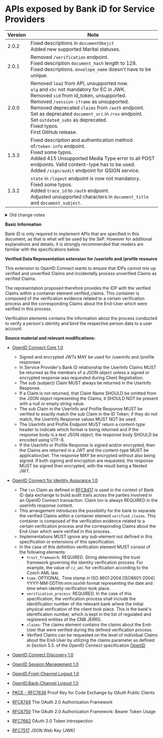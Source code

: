 # APIs exposed by Bank iD for Service Providers

| Version | Note                                                                                                                                                                                                                                                                                                                                                                                                                      |
|---------|---------------------------------------------------------------------------------------------------------------------------------------------------------------------------------------------------------------------------------------------------------------------------------------------------------------------------------------------------------------------------------------------------------------------------|
| 2.0.2   | Fixed descriptions in ```documentObejct``` <br> Added new supported Marital statuses.                                                                                                                                                                                                                                                                                                                                     |
| 2.0.1   | Removed ```/verification``` endpoint.<br>Fixed description ```document_hash``` length to 128.<br>Fixed descriptions. ```envelope_name``` doesn't have to be unique.                                                                                                                                                                                                                                                       |
| 2.0.0   | Removed ```loa2``` from API, unsupported now.<br>```alg``` and ```x5c``` not mandatory for EC in JWK.<br>Removed ```sid``` from id_token, unsupported.<br>Removed ```/session-iframe``` as unsupported.<br>Removed deprecated ```claims``` from ```/auth``` endpoint.<br> Set as deprecated ```document_uri``` in ```/ros``` endpoint.<br>Set ```outdated_subs``` as deprecated.<br>Fixed typos.<br>First GitHub release. |
| 1.3.3   | Fixed description and authentication method of```/token-info``` endpoint.<br>Fixed some typos.<br>Added 415 Unsupported Media Type error to all POST endpoints. Valid content-type has to be used.<br>Added ```/sign/audit``` endpoint for QSIGN service.                                                                                                                                                                 |
| 1.3.2   | ```state``` in ```/logout``` endpoint is now not mandatory.<br>Fixed some typos.<br>Added ```trace_id``` to ```/auth``` endpoint.<br>Adjusted unsupported characters in ```document_title``` and ```document_subject```.                                                                                                                                                                                                  |

<details>
<summary>Old change notes</summary>

| Version | Note                                                                                                                                                                                                                                                                                                                                                                                                                                                                                                                                                                                                                                                                                                                                                                |
|---------|---------------------------------------------------------------------------------------------------------------------------------------------------------------------------------------------------------------------------------------------------------------------------------------------------------------------------------------------------------------------------------------------------------------------------------------------------------------------------------------------------------------------------------------------------------------------------------------------------------------------------------------------------------------------------------------------------------------------------------------------------------------------|
| 1.3.1   | New GET endpoint for ```/logout```.<br>Removed mandatory requirement for ```redirect_uri``` in ```refresh_token``` authorization request.<br>Fixed some typos.<br>```document_id``` in ```/ros``` endpoint is mandatory and could have any value, is not checked against PDF files.<br>Adjusted unsupported characters in ```document_title``` and ```document_subject```.<br>New ```/sign/status``` endpoint for sign status verification.<br>```state``` and ```nonce``` are now mandatory in ```/ros``` and ```/auth``` endpoints to strengthen security.                                                                                                                                                                                                        |
| 1.3.0   | New error ```basic_registers_unavailable``` in ```ros``` endpoint.<br>Miminal value for ```max_age``` in ```/ros``` endpoint is now set to 600 seconds.<br>For PDF 2.0 files, document_id will be acquired from XMP metadata.                                                                                                                                                                                                                                                                                                                                                                                                                                                                                                                                       |
| 1.2.9   | New callback ```auth_failed``` in case ```code``` has been already issued.<br>New callback ```insufficient_scope``` in case missing required scopes from IdP for SIGN service.<br>New callback ```basic_registers_unavaiable``` for QSIGN service.<br>New parameter ```seal_visibility``` in ```/ros``` endpoint. In case you require seal visible on documents in SIGN or QSIGN<br>Fixed status codes for get and post in ```/authorize``` endpoint<br>Added ```401``` status code to ```/token``` endpoint                                                                                                                                                                                                                                                        |
| 1.2.8   | fixed service name in ```available_services``` in /api/v1/banks endpoint from ```QSIGN``` to ```QUALIFIED_SIGNATURE```<br>removed ```profile.verification``` from /userinfo endpoint example to be inline with the rest of the documentation                                                                                                                                                                                                                                                                                                                                                                                                                                                                                                                        |
| 1.2.7   | ```claims``` in auth endpoint request set as deprecated.                                                                                                                                                                                                                                                                                                                                                                                                                                                                                                                                                                                                                                                                                                            |
| 1.2.6   | Fixed missing ```hash_alg``` in ```multiDocumentObject```.<br>```primary_nationality``` set as deprecated.                                                                                                                                                                                                                                                                                                                                                                                                                                                                                                                                                                                                                                                          |
| 1.2.5   | Added ```500``` error to /profile, /token, /ros and /token-info endpoints.<br>Fixed enum in banks' ```available_services```.                                                                                                                                                                                                                                                                                                                                                                                                                                                                                                                                                                                                                                        |
| 1.2.4   | Added support for additional types of id cards `OP` and `CA`, Czech Republic documents without machine readable zone.<br>Added unsupported characters to ```document_title``` description .<br>Added ```503``` Temporarily unavailable error to ```/ros``` endpoint in case Basic Registers have planned downtime.<br>Fixed typos in addresses and idcards scopes.<br>Fixed supported ```response_type``` in ```/ros``` endpoint.<br>```valid_to``` in ```idcards``` is now not mandatory, due to missing parameter in idcards type 'OP', in all other typess it's still mandatory on application level.                                                                                                                                                            |
| 1.2.3   | Fixed description for ```not_implemented```.<br>Renamed auth error callback ```client_not_eligible``` to ```user_not_eligible```.                                                                                                                                                                                                                                                                                                                                                                                                                                                                                                                                                                                                                                   |
| 1.2.2   | Fixed description for ```document_language```.                                                                                                                                                                                                                                                                                                                                                                                                                                                                                                                                                                                                                                                                                                                      |
| 1.2.1   | New scopes for Qualified signatures ```sign.qualified``` and ```sign.officially_certified```.<br>Fixed typos and missing descriptions.                                                                                                                                                                                                                                                                                                                                                                                                                                                                                                                                                                                                                              |
| 1.2.0   | Fixed response code for /ros endpoint, it's now correctly 200 instead of 201.<br>New callback ```sign_error```, if PDF document(s) cannot be signed, this callback will be returned.<br>New callback ```client_not_eligible```, if authorization is not possible due to age or legal capacity restrictions.<br>Added ```traceId``` to all endpoints for support purposes.<br>Added ```sign_field``` to ```documentObject``` and ```documentObjects``` to support PDF signature field annotations.<br>```sign_area``` is now set as not mandatory.<br>Fixed ```exp``` in /ros response, it's correctly integer instead of date-time.<br>Fixed missing ```upload_uris``` in /ros response.<br>Cleanup of unused objects.<br>Modified for better code generation.<br>	 |
| 1.1.21  | Fixed element ```paymentAccountsDetails```, it's array now instead of object.                                                                                                                                                                                                                                                                                                                                                                                                                                                                                                                                                                                                                                                                                       |
| 1.1.20  | New elements in /profile addresses (cityarea, evidencenumber) and payment accounts details<br>New types of idcards by ROB<br>New callback "eid_doesnt_exist"                                                                                                                                                                                                                                                                                                                                                                                                                                                                                                                                                                                                        |
| 1.1.19  | Added ```outdated_subs``` field to IDToken and AuthorizationIDToken containing all identifiers from the associated identities provided to the application via Bank iD.<br>Some elements in Document Objects may be empty                                                                                                                                                                                                                                                                                                                                                                                                                                                                                                                                            |
| 1.1.18  | Added new feature for support of signature of multiple documents.                                                                                                                                                                                                                                                                                                                                                                                                                                                                                                                                                                                                                                                                                                   |
| 1.1.17  | Added new parameter ```available_services``` in Bank List API.                                                                                                                                                                                                                                                                                                                                                                                                                                                                                                                                                                                                                                                                                                      |
| 1.1.16  | As part of the unification, the ```upload_url``` parameter in the GET /verification response has been renamed to ```upload_uri```<br>The query parameter ```document_id``` in GET /verification is newly defined as optional<br>New response type 501 in /ros endpoint                                                                                                                                                                                                                                                                                                                                                                                                                                                                                              |
| 1.1.15  | Removed the ```whole_document``` parameter from the document /verification response                                                                                                                                                                                                                                                                                                                                                                                                                                                                                                                                                                                                                                                                                 |
| 1.1.14  | Updates and examples for the Sign service                                                                                                                                                                                                                                                                                                                                                                                                                                                                                                                                                                                                                                                                                                                           |
| 1.1.13  | The element time in the verification is now optional                                                                                                                                                                                                                                                                                                                                                                                                                                                                                                                                                                                                                                                                                                                |
| 1.1.12  | The time in ```verified_clamis.verification.time``` must be **with colon in date offset** (e.g. 2015-04-05T14:31:22+02:00)<br> ```max_age``` element in ```/ros``` endpoint request is in number format now.                                                                                                                                                                                                                                                                                                                                                                                                                                                                                                                                                        |
| 1.1.11  | The ```priority``` parameter in the ```signObject``` element is now mandatory and unique. The affected service is /ros.<br>New element with signed signObject as part of idtoken after authorization of the document by the end user.<br>Added scope ```notification.claims_updated``` (the application wants to send notifications) for **/profile** and **/userinfo** endpoints                                                                                                                                                                                                                                                                                                                                                                                   |
| 1.1.10  | Element ```verified_claims-verification.time``` changed to mandatory. Now, in case of sending a verification element, it is always necessary to send the date and time of the verification in the ISO 8601 format.                                                                                                                                                                                                                                                                                                                                                                                                                                                                                                                                                  |
| 1.1.9   | For the ```max_age``` parameter in the /auth endpoint, the description and occurrence obligation changed.                                                                                                                                                                                                                                                                                                                                                                                                                                                                                                                                                                                                                                                           |
| 1.1.8   | Added ```birthcountry``` to /profile ```verified_claims``` element in response                                                                                                                                                                                                                                                                                                                                                                                                                                                                                                                                                                                                                                                                                      |
| 1.1.7   | Correct response ```application/json``` on POST /ros endpoint<br>Added ```birthcountry``` element to /profile response                                                                                                                                                                                                                                                                                                                                                                                                                                                                                                                                                                                                                                              |
| 1.1.6   | Reword tags and summaries to better reflect official Bank iD product portfolio                                                                                                                                                                                                                                                                                                                                                                                                                                                                                                                                                                                                                                                                                      |
| 1.1.5   | Removed unnecessary specification for the document upload resource during document verification<br>Clarified `signObject` and `documentObject` specification and examples<br>Clarified various property data types and examples throughout the signing process                                                                                                                                                                                                                                                                                                                                                                                                                                                                                                      |
| 1.1.4   | Fixed server reference to correct host oidc.sandbox.bankid.cz<br>Added code_challenge_methods_supported element to OIDCConfigure scheme                                                                                                                                                                                                                                                                                                                                                                                                                                                                                                                                                                                                                             |
| 1.1.3   | A more well-arranged list of scopes (directly in the description of /userinfo and /profile)                                                                                                                                                                                                                                                                                                                                                                                                                                                                                                                                                                                                                                                                         |
| 1.1.2   | Fixed error response format at /userinfo and /profile                                                                                                                                                                                                                                                                                                                                                                                                                                                                                                                                                                                                                                                                                                               |
| 1.1.1   | GET /auth endpoint specification<br>Added for better clarity complete possible list of parameters of ```claims``` element in ```verified_claims``` for services /userinfo and /profile                                                                                                                                                                                                                                                                                                                                                                                                                                                                                                                                                                              |
| 1.1.0   | added optional element ```bank_id``` in POST /ros endpoint<br>elements in the ```sign_area``` object are now all mandatory (POST /ros)<br>```structured_scope``` are not newly array type (POST /ros)<br>removed ```remote_authorization``` element (POST /ros)<br>format of ```max_age``` element changed from date-time to number of seconds (POST /ros)<br>changed response to the verification of the signed document. Newly, Bank iD returns a metadata collection of all signatures in the document (POST /verification)<br>the element ```verification``` changed to optional within ```verified_claims``` (GET /profile)                                                                                                                                    |
| 1.0.0   | the first version of the document                                                                                                                                                                                                                                                                                                                                                                                                                                                                                                                                                                                                                                                                                                                                   |
</details>

**Basic Information**

Bank iD is only required to implement APIs that are specified in this document, as that is what will be used by the SeP.
However for additional explanations and details, it is strongly recommended that readers are familiar with the specifications below.


**Verified Data Representation extension for /userinfo and /profile resource**

This extension to OpenID Connect wants to ensure that IDPs cannot mix up verified and unverified Claims and incidentally process unverified Claims as verified Claims.

The representation proposed therefore provides the IDP with the verified Claims within a container element verified_claims. This container is composed of the verification  evidence related to a certain verification process and the corresponding Claims about the End-User which were verified in this process.

Verification elements contains the information about the process conducted to verify a person's identity and bind the respective person data to a user account.


**Source material and relevant modifications:**

* [OpenID Connect Core 1.0](https://openid.net/specs/openid-connect-core-1_0.html) 

  * Signed and encrypted JWTs MAY be used for /userinfo and /profile responses
  * In Service Provider's Bank iD relationship the UserInfo Claims MUST be returned as the members of a JSON object unless a signed or encrypted response was requested during Client Registration.
  * The sub (subject) Claim MUST always be returned in the UserInfo Response.
  * If a Claim is not returned, that Claim Name SHOULD be omitted from the JSON object representing the Claims; it SHOULD NOT be present with a null or empty string value.
  * The sub Claim in the UserInfo and Profile Response MUST be verified to exactly match the sub Claim in the ID Token; if they do not match, the UserInfo Response values MUST NOT be used.
  * The UserInfo and Profile Endpoint MUST return a content-type header to indicate which format is being returned and if the response body is a text JSON object; the response body SHOULD be encoded using UTF-8.
  * If the UserInfo or Profile Response is signed and/or encrypted, then the Claims are returned in a JWT and the content-type MUST be application/jwt. The response MAY be encrypted without also being signed. If both signing and encryption are requested, the response MUST be signed then encrypted, with the result being a Nested JWT.

* [OpenID Connect for Identity Assurance 1.0](https://openid.net/specs/openid-connect-4-identity-assurance-1_0.html)

  * The `txn` Claim as defined in [RFC8417](https://tools.ietf.org/html/rfc8417) is used in the context of Bank iD data exchange to build audit trails across the parties involved in an OpenID Connect transaction. Claim txn is always REQUIRED in the userinfo response content.
  * This arrangement introduces the possibility for the bank to separate the verified Claims within a container element `verified_claims`. This container is composed of the  verification evidence related to a certain verification process and the corresponding Claims about the End-User which were verified in this process.
  * Implementations MUST ignore any sub-element not defined in this specification or extensions of this specification.
  * In the case of this definition verification element MUST consist of the following elements:
     * `trust_framework`: REQUIRED. String determining the trust framework governing the identity verification process. For example, the value of ``cz_aml`` for verification according to the Czech AML law.
     * `time`: OPTIONAL. Time stamp in ISO 8601:2004 [ISO8601-2004] YYYY-MM-DDThh:mm:ss±hh format representing the date and time when identity verification took place.
     * `verification_process`: REQUIRED. In the case of this specification, the verification process shall include the identification number of the relevant bank where the initial physical verification of the client took place. This is the bank's identification number, which is kept in the list of regulated and registered entities of the CNB JERRS.
     * `claims`: The claims element contains the claims about the End-User that were verified during the defined verification process.
     * Verified Claims can be requested on the level of individual Claims about the End-User by utilizing the claims parameter as defined in Section 5.5. of the OpenID Connect specification [OpenID](https://openid.net/specs/openid-connect-core-1_0.html#ClaimsParameter)

* [OpenID Connect Discovery 1.0](https://openid.net/specs/openid-connect-discovery-1_0.html)
* [OpenID Session Management 1.0](https://openid.net/specs/openid-connect-session-1_0.html) 
* [OpenID.Front-Channel Logout 1.0](https://openid.net/specs/openid-connect-frontchannel-1_0.html)
* [OpenID.Back-Channel Logout 1.0](https://openid.net/specs/openid-connect-backchannel-1_0.html)
* [PKCE - RFC7636](https://tools.ietf.org/html/rfc7636) Proof Key for Code Exchange by OAuth Public Clients
* [RFC6749](https://tools.ietf.org/html/rfc6749) The OAuth 2.0 Authorization Framework
* [RFC6750](https://tools.ietf.org/html/rfc6750) The OAuth 2.0 Authorization Framework: Bearer Token Usage
* [RFC7662](https://tools.ietf.org/html/rfc7662) OAuth 2.0 Token Introspection
* [RFC7517](https://tools.ietf.org/html/rfc7517) JSON Web Key (JWK)
